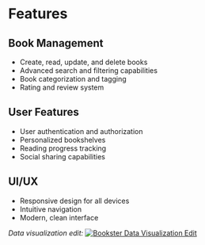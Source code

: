 # Features

## Book Management
- Create, read, update, and delete books
- Advanced search and filtering capabilities
- Book categorization and tagging
- Rating and review system

## User Features
- User authentication and authorization
- Personalized bookshelves
- Reading progress tracking
- Social sharing capabilities

## UI/UX
- Responsive design for all devices
- Intuitive navigation
- Modern, clean interface


*Data visualization edit:*
[![Bookster Data Visualization Edit](https://img.youtube.com/vi/5A1JjzypApU/maxresdefault.jpg)](https://www.youtube.com/watch?v=5A1JjzypApU)

